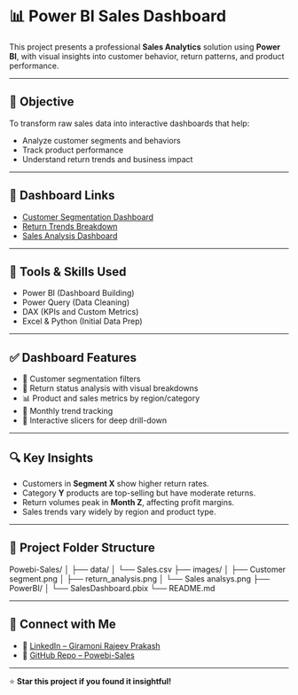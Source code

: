 
# 📊 Power BI Sales Dashboard
This project presents a professional **Sales Analytics** solution using **Power BI**, with visual insights into customer behavior, return patterns, and product performance.

---

## 🎯 Objective

To transform raw sales data into interactive dashboards that help:
- Analyze customer segments and behaviors
- Track product performance
- Understand return trends and business impact

---


## 🔗 Dashboard Links

- [Customer Segmentation Dashboard](https://github.com/Grajeevgithub/Powebi-Sales/blob/main/images/Customer%20segment.png)
- [Return Trends Breakdown](https://github.com/Grajeevgithub/Powebi-Sales/blob/main/images/return_analysis.png)
- [Sales Analysis Dashboard](https://github.com/Grajeevgithub/Powebi-Sales/blob/main/images/Sales%20analsys.png)

---

## 🧰 Tools & Skills Used

- Power BI (Dashboard Building)
- Power Query (Data Cleaning)
- DAX (KPIs and Custom Metrics)
- Excel & Python (Initial Data Prep)

---

## ✅ Dashboard Features

- 🎯 Customer segmentation filters
- 🔁 Return status analysis with visual breakdowns
- 📊 Product and sales metrics by region/category
- 📅 Monthly trend tracking
- 📎 Interactive slicers for deep drill-down

---

## 🔍 Key Insights

- Customers in **Segment X** show higher return rates.
- Category **Y** products are top-selling but have moderate returns.
- Return volumes peak in **Month Z**, affecting profit margins.
- Sales trends vary widely by region and product type.

---

## 📂 Project Folder Structure

Powebi-Sales/
│
├── data/
│ └── Sales.csv
├── images/
│ ├── Customer segment.png
│ ├── return_analysis.png
│ └── Sales analsys.png
├── PowerBI/
│ └── SalesDashboard.pbix
└── README.md



---

## 🔗 Connect with Me

- 💼 [LinkedIn – Giramoni Rajeev Prakash](https://www.linkedin.com/in/giramoni-rajeev-prakash-29072ba6/)
- 📁 [GitHub Repo – Powebi-Sales](https://github.com/Grajeevgithub/Powebi-Sales)

---

⭐ **Star this project if you found it insightful!**
